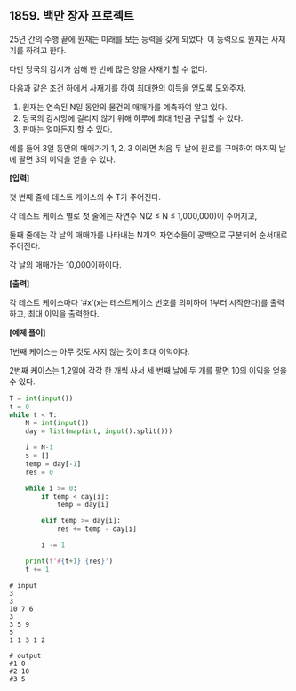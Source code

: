 ## 1859. 백만 장자 프로젝트

25년 간의 수행 끝에 원재는 미래를 보는 능력을 갖게 되었다. 이 능력으로 원재는 사재기를 하려고 한다.

다만 당국의 감시가 심해 한 번에 많은 양을 사재기 할 수 없다.

다음과 같은 조건 하에서 사재기를 하여 최대한의 이득을 얻도록 도와주자.

1. 원재는 연속된 N일 동안의 물건의 매매가를 예측하여 알고 있다.
2. 당국의 감시망에 걸리지 않기 위해 하루에 최대 1만큼 구입할 수 있다.
3. 판매는 얼마든지 할 수 있다.

예를 들어 3일 동안의 매매가가 1, 2, 3 이라면 처음 두 날에 원료를 구매하여 마지막 날에 팔면 3의 이익을 얻을 수 있다.


**[입력]**

첫 번째 줄에 테스트 케이스의 수 T가 주어진다.

각 테스트 케이스 별로 첫 줄에는 자연수 N(2 ≤ N ≤ 1,000,000)이 주어지고,

둘째 줄에는 각 날의 매매가를 나타내는 N개의 자연수들이 공백으로 구분되어 순서대로 주어진다.

각 날의 매매가는 10,000이하이다.


**[출력]**

각 테스트 케이스마다 ‘#x’(x는 테스트케이스 번호를 의미하며 1부터 시작한다)를 출력하고, 최대 이익을 출력한다.


**[예제 풀이]**

1번째 케이스는 아무 것도 사지 않는 것이 최대 이익이다.

2번째 케이스는 1,2일에 각각 한 개씩 사서 세 번째 날에 두 개를 팔면 10의 이익을 얻을 수 있다.

```python
T = int(input())
t = 0
while t < T:
    N = int(input())
    day = list(map(int, input().split()))

    i = N-1
    s = []
    temp = day[-1]
    res = 0

    while i >= 0:
        if temp < day[i]:
            temp = day[i]

        elif temp >= day[i]:
            res += temp - day[i]

        i -= 1

    print(f'#{t+1} {res}')
    t += 1
```

```
# input
3
3
10 7 6
3
3 5 9
5
1 1 3 1 2

# output
#1 0
#2 10
#3 5
```

